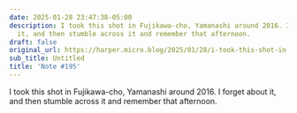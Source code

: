 ```yaml
---
date: 2025-01-28 23:47:38-05:00
description: I took this shot in Fujikawa-cho, Yamanashi around 2016. I forget about
  it, and then stumble across it and remember that afternoon.
draft: false
original_url: https://harper.micro.blog/2025/01/28/i-took-this-shot-in.html
sub_title: Untitled
title: 'Note #195'
---
```


I took this shot in Fujikawa-cho, Yamanashi around 2016. I forget about it, and then stumble across it and remember that afternoon.